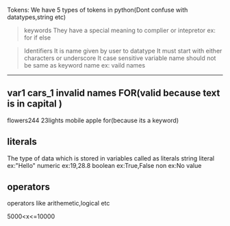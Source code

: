 Tokens:
We have 5 types of tokens in python(Dont confuse with datatypes,string etc)
>keywords
They have a special meaning to complier or intepretor
ex:
for
if
else

>Identifiers
It is name given by user to datatype
>It must start with either characters or underscore
>It case sensitive
>variable name should not be same as keyword name
ex:
vaild names
---------------------
var1
cars_1
invalid names
FOR(valid because text is in capital )
----------------------
flowers244
23lights
mobile apple
for(because its a keyword)

literals
-----------------------
The type of data which is stored in variables called as literals
string literal
ex:"Hello"
numeric
ex:19,28.8
boolean
ex:True,False
non
ex:No value

operators
-------------------------
operators like arithemetic,logical etc

5000<x<=10000